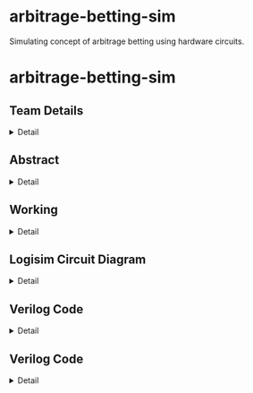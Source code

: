 # arbitrage-betting-sim
Simulating concept of arbitrage betting using hardware circuits. 
# arbitrage-betting-sim

<!-- First Section -->
## Team Details
<details>
  <summary>Detail</summary>

  > Semester: 3rd Sem B. Tech. CSE

  > Section: S1/S2

  > Member-1: Hayden Soares, Roll No: 221CS224, email: haydensoares.221cs224@nitk.edu.in

  > member-2: Granth Tiwari, Roll No: 221CS220, email: granth.221cs220@nitk.edu.in

  > Member-3: Vishal Kamath, Roll No: 221CS261, email: vishalkamath.221cs261@nitk.edu.in
</details>

<!-- Second Section -->
## Abstract
<details>
  <summary>Detail</summary>
  
  > Write your updatede abstract here
</details>

<!-- Third Section -->
## Working
<details>
  <summary>Detail</summary>

  > Explain the working of your model with the help of a functional table (compulsory) followed by the flowchart.
</details>

<!-- Fourth Section -->
## Logisim Circuit Diagram
<details>
  <summary>Detail</summary>

  > Update a neat logisim circuit diagram
</details>

<!-- Fifth Section -->
## Verilog Code
<details>
  <summary>Detail</summary>

  > Neatly update the Verilog code in code style only.
</details>

<!-- Sixth Section -->
## Verilog Code
<details>
  <summary>Detail</summary>

  > Update ~5 references in order
</details>
